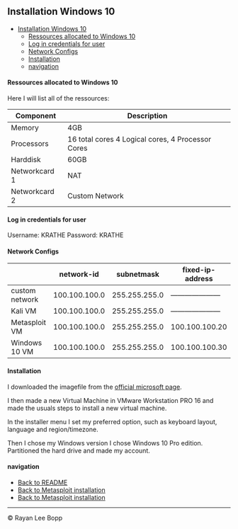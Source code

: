 ## Installation Windows 10

- [Installation Windows 10](#installation-windows-10)
    - [Ressources allocated to Windows 10](#ressources-allocated-to-windows-10)
    - [Log in credentials for user](#log-in-credentials-for-user)
    - [Network Configs](#network-configs)
    - [Installation](#installation)
    - [navigation](#navigation)

#### Ressources allocated to Windows 10

Here I will list all of the ressources:

| Component     | Description                                       |
|---------------|---------------------------------------------------|
| Memory        | 4GB                                               |
| Processors    | 16 total cores 4 Logical cores, 4 Processor Cores |
| Harddisk      | 60GB                                              |
| Networkcard 1 | NAT                                               |
| Networkcard 2 | Custom Network                                    |


#### Log in credentials for user

Username: KRATHE
Password: KRATHE

#### Network Configs

|                | network-id    | subnetmask    | fixed-ip-address |
|----------------|---------------|---------------|------------------|
| custom network | 100.100.100.0 | 255.255.255.0 | ———————          |
| Kali VM        | 100.100.100.0 | 255.255.255.0 | ———————          |
| Metasploit VM  | 100.100.100.0 | 255.255.255.0 | 100.100.100.20   |
| Windows 10 VM  | 100.100.100.0 | 255.255.255.0 | 100.100.100.30   |

#### Installation

I downloaded the imagefile from the [official microsoft page](https://go.microsoft.com/fwlink/?LinkID=799445).

I then made a new Virtual Machine in VMware Workstation PRO 16 and made the usuals steps to install a new virtual machine.

In the installer menu I set my preferred option, such as keyboard layout, language and region/timezone.

Then I chose my Windows version I chose Windows 10 Pro edition. Partitioned the hard drive and made my account.

#### navigation

* [Back to README](../README.md)
* [Back to Metasploit installation](KaliLinuxInstallation.md)
* [Back to Metasploit installation](MetasploitableInstallation.md)

---

&copy; Rayan Lee Bopp